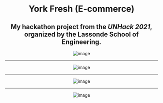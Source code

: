 <div align="center">
  
# York Fresh (E-commerce)
  

## My hackathon project from the _UNHack 2021_, organized by the Lassonde School of Engineering.

![image](https://user-images.githubusercontent.com/91167955/151776602-a6b1515b-7a29-4935-8297-9f54e28cfe2c.png)
_____________________
![image](https://user-images.githubusercontent.com/91167955/151776691-613c1b27-d809-484b-9d97-fc568b0fb5c6.png)
_____________________
![image](https://user-images.githubusercontent.com/91167955/151776772-cabb7802-181a-4afa-9f3b-5a3a9ca1679a.png)
_____________________
![image](https://user-images.githubusercontent.com/91167955/151776906-328b2e65-8c73-41ac-91ab-3187af8b751d.png)
</div>
